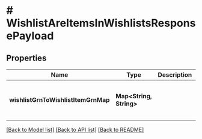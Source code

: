 # # WishlistAreItemsInWishlistsResponsePayload


## Properties 


Name | Type | Description | Notes
------------ | ------------- | ------------- | -------------
**wishlistGrnToWishlistItemGrnMap**| **Map<String, String>** |   | [optional] [default to new HashMap<>()]


[[Back to Model list]](../../README.md#models) [[Back to API list]](../../README.md#endpoints) [[Back to README]](../../README.md)

